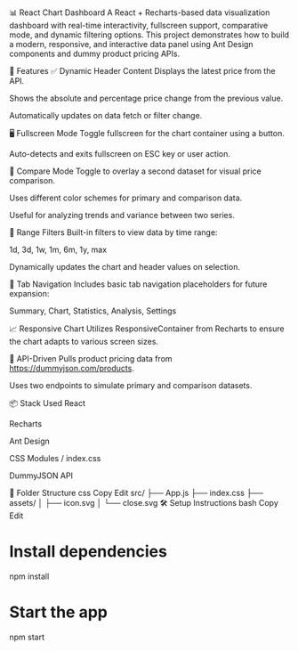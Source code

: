 📊 React Chart Dashboard
A React + Recharts-based data visualization dashboard with real-time interactivity, fullscreen support, comparative mode, and dynamic filtering options. This project demonstrates how to build a modern, responsive, and interactive data panel using Ant Design components and dummy product pricing APIs.

🚀 Features
✅ Dynamic Header Content
Displays the latest price from the API.

Shows the absolute and percentage price change from the previous value.

Automatically updates on data fetch or filter change.

🖥️ Fullscreen Mode
Toggle fullscreen for the chart container using a button.

Auto-detects and exits fullscreen on ESC key or user action.

🔁 Compare Mode
Toggle to overlay a second dataset for visual price comparison.

Uses different color schemes for primary and comparison data.

Useful for analyzing trends and variance between two series.

📅 Range Filters
Built-in filters to view data by time range:

1d, 3d, 1w, 1m, 6m, 1y, max

Dynamically updates the chart and header values on selection.

🧭 Tab Navigation
Includes basic tab navigation placeholders for future expansion:

Summary, Chart, Statistics, Analysis, Settings

📈 Responsive Chart
Utilizes ResponsiveContainer from Recharts to ensure the chart adapts to various screen sizes.

🔄 API-Driven
Pulls product pricing data from https://dummyjson.com/products.

Uses two endpoints to simulate primary and comparison datasets.

📦 Stack Used
React

Recharts

Ant Design

CSS Modules / index.css

DummyJSON API

📂 Folder Structure
css
Copy
Edit
src/
├── App.js
├── index.css
├── assets/
│   ├── icon.svg
│   └── close.svg
🛠️ Setup Instructions
bash
Copy
Edit
# Install dependencies
npm install

# Start the app
npm start
